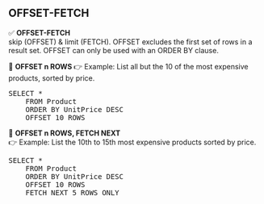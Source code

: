 ## OFFSET-FETCH 

✅ <b>OFFSET-FETCH</b> <br> skip (OFFSET) & limit (FETCH). OFFSET excludes the first set of rows in a result set. OFFSET can only be used with an ORDER BY clause. <br>

🔷 <b>OFFSET n ROWS </b> 
👉 Example: List all but the 10 of the most expensive products, sorted by price.
<pre>SELECT * 
	FROM Product
	ORDER BY UnitPrice DESC
	OFFSET 10 ROWS   </pre>	 
🔷 <b>OFFSET n ROWS, FETCH NEXT </b> <br>
👉 Example: List the 10th to 15th most expensive products sorted by price. 
<pre>SELECT * 
	FROM Product
	ORDER BY UnitPrice DESC
	OFFSET 10 ROWS 
	FETCH NEXT 5 ROWS ONLY   </pre>	 

